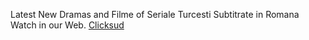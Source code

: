 Latest New Dramas and Filme of Seriale Turcesti Subtitrate in Romana Watch in our Web.  <a href="https://clicksuds.live/">Clicksud</a>
